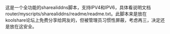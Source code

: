    这是一个全功能的sharealiddns脚本，支持IPV4和IPV6，具体看说明文档router/myscripts/sharealiddns/readme/readme.txt。此脚本来是放在
   koolshare论坛上免费分享给网友的，但被管理员习惯性屏蔽，考虑再三，决定还是放在这安全。


